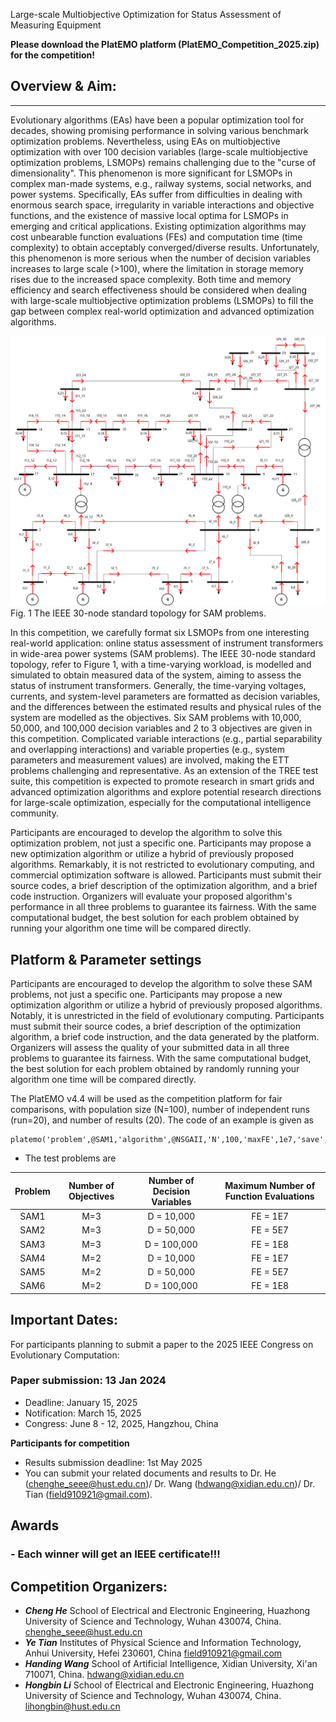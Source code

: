 Large-scale Multiobjective Optimization for Status Assessment of Measuring Equipment

**Please download the PlatEMO platform (PlatEMO_Competition_2025.zip) for the competition!**

## Overview & Aim:

---

Evolutionary algorithms (EAs) have been a popular optimization tool for decades, showing promising performance in solving various benchmark optimization problems.
Nevertheless, using EAs on multiobjective optimization with over 100 decision variables (large-scale multiobjective optimization problems, LSMOPs) remains challenging due to the "curse of dimensionality".
This phenomenon is more significant for LSMOPs in complex man-made systems, e.g., railway systems, social networks, and power systems.
Specifically, EAs suffer from difficulties in dealing with enormous search space, irregularity in variable interactions and objective functions, and the existence of massive local optima for LSMOPs in emerging and critical applications.
Existing optimization algorithms may cost unbearable function evaluations (FEs) and computation time (time complexity) to obtain acceptably converged/diverse results.
Unfortunately, this phenomenon is more serious when the number of decision variables increases to large scale (>100), where the limitation in storage memory rises due to the increased space complexity.
Both time and memory efficiency and search effectiveness should be considered when dealing with large-scale multiobjective optimization problems (LSMOPs)  to fill the gap between complex real-world optimization and advanced optimization algorithms.

<img src="https://github.com/ChengHust/IEEE-CEC-2024-Competition/blob/main/CEC0_IEEE_30_nodes.png" />
Fig. 1 The IEEE 30-node standard topology for SAM problems.

In this competition, we carefully format six LSMOPs from one interesting real-world application: online status assessment of instrument transformers in wide-area power systems (SAM problems).
The IEEE 30-node standard topology, refer to Figure 1, with a time-varying workload, is modelled and simulated to obtain measured data of the system, aiming to assess the status of instrument transformers.
Generally, the time-varying voltages, currents, and system-level parameters are formatted as decision variables, and the differences between the estimated results and physical rules of the system are modelled as the objectives.
Six SAM problems with 10,000, 50,000, and 100,000 decision variables and 2 to 3 objectives are given in this competition.
Complicated variable interactions (e.g., partial separability and overlapping interactions) and variable properties (e.g., system parameters and measurement values) are involved, making the ETT problems challenging and representative.
As an extension of the TREE test suite, this competition is expected to promote research in smart grids and advanced optimization algorithms and explore potential research directions for large-scale optimization, especially for the computational intelligence community.

Participants are encouraged to develop the algorithm to solve this optimization problem, not just a specific one.
Participants may propose a new optimization algorithm or utilize a hybrid of previously proposed algorithms.
Remarkably, it is not restricted to evolutionary computing, and commercial optimization software is allowed.
Participants must submit their source codes, a brief description of the optimization algorithm, and a brief code instruction.
Organizers will evaluate your proposed algorithm's performance in all three problems to guarantee its fairness.
With the same computational budget, the best solution for each problem obtained by running your algorithm one time will be compared directly.

## Platform & Parameter settings

Participants are encouraged to develop the algorithm to solve these SAM problems, not just a specific one.
Participants may propose a new optimization algorithm or utilize a hybrid of previously proposed algorithms.
Notably, it is unrestricted in the field of evolutionary computing.
Participants must submit their source codes, a brief description of the optimization algorithm, a brief code instruction, and the data generated by the platform.
Organizers will assess the quality of your submitted data in all three problems to guarantee its fairness.
With the same computational budget, the best solution for each problem obtained by randomly running your algorithm one time will be compared directly.

The PlatEMO v4.4 will be used as the competition platform for fair comparisons, with population size (N=100), number of independent runs (run=20), and number of results (20). The code of an example is given as

```
platemo('problem',@SAM1,'algorithm',@NSGAII,'N',100,'maxFE',1e7,'save',1)
```

* The test problems are

| Problem | Number of Objectives | Number of Decision Variables | Maximum Number of Function Evaluations |
| :-----: | :------------------: | :--------------------------: | :------------------------------------: |
|  SAM1  |         M=3         |          D = 10,000          |                FE = 1E7                |
|  SAM2  |         M=3         |         D = 50,000         |                FE = 5E7                |
|  SAM3  |         M=3         |         D = 100,000         |                FE = 1E8                |
|  SAM4  |         M=2         |          D = 10,000          |                FE = 1E7                |
|  SAM5  |         M=2         |         D = 50,000         |                FE = 5E7                |
|  SAM6  |         M=2         |         D = 100,000         |                FE = 1E8                |

## Important Dates:

For participants planning to submit a paper to the 2025 IEEE Congress on Evolutionary Computation:

### Paper submission: 13 Jan 2024

- Deadline: January 15, 2025
- Notification: March 15, 2025
- Congress: June 8 - 12, 2025, Hangzhou, China

**Participants for competition**

- Results submission deadline: 1st May 2025
- You can submit your related documents and results to Dr. He (chenghe_seee@hust.edu.cn)/ Dr. Wang (hdwang@xidian.edu.cn)/ Dr. Tian (field910921@gmail.com).

## Awards

### - Each winner will get an IEEE certificate!!!

## Competition Organizers:

* ***Cheng He***
  School of Electrical and Electronic Engineering, Huazhong University of Science and Technology, Wuhan 430074, China.
  chenghe_seee@hust.edu.cn
* ***Ye Tian***
  Institutes of Physical Science and Information Technology, Anhui University, Hefei 230601, China
  field910921@gmail.com
* ***Handing Wang***
  School of Artificial Intelligence, Xidian University, Xi'an 710071, China.
  hdwang@xidian.edu.cn
* ***Hongbin Li***
  School of Electrical and Electronic Engineering, Huazhong University of Science and Technology, Wuhan 430074, China.
  lihongbin@hust.edu.cn
